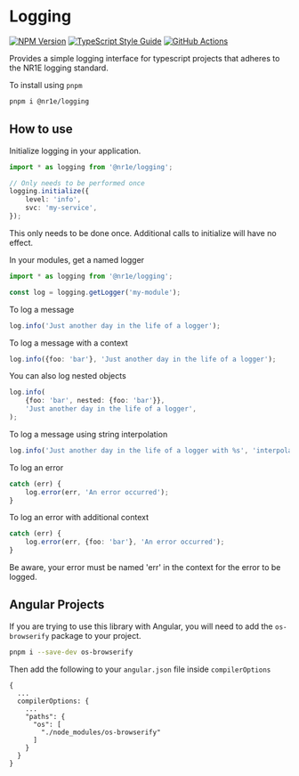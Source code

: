 # Logging

[![NPM Version][npm-image]][npm-url]
[![TypeScript Style Guide][gts-image]][gts-url]
[![GitHub Actions][github-image]][github-url]

Provides a simple logging interface for typescript projects that
adheres to the NR1E logging standard.

To install using `pnpm`

```bash
pnpm i @nr1e/logging
```

## How to use

Initialize logging in your application.

```typescript
import * as logging from '@nr1e/logging';

// Only needs to be performed once
logging.initialize({
    level: 'info',
    svc: 'my-service',
});
```

This only needs to be done once. Additional calls to initialize will have no effect.

In your modules, get a named logger

```typescript
import * as logging from '@nr1e/logging';

const log = logging.getLogger('my-module');
```

To log a message

```typescript
log.info('Just another day in the life of a logger');
```

To log a message with a context

```typescript
log.info({foo: 'bar'}, 'Just another day in the life of a logger');
```

You can also log nested objects

```typescript
log.info(
    {foo: 'bar', nested: {foo: 'bar'}},
    'Just another day in the life of a logger',
);
```

To log a message using string interpolation

```typescript
log.info('Just another day in the life of a logger with %s', 'interpolation');
```

To log an error

```typescript
catch (err) {
    log.error(err, 'An error occurred');
}
```

To log an error with additional context

```typescript
catch (err) {
    log.error(err, {foo: 'bar'}, 'An error occurred');
}
```

Be aware, your error must be named 'err' in the context for the error to be logged.

## Angular Projects

If you are trying to use this library with Angular, you will need to add the
`os-browserify` package to your project.

```bash
pnpm i --save-dev os-browserify
```

Then add the following to your `angular.json` file inside `compilerOptions`

```
{
  ...
  compilerOptions: {
    ...
    "paths": {
      "os": [
        "./node_modules/os-browserify"
      ]
    }
  }
}
```

[github-url]: https://github.com/nr1etech/logging-js/actions
[github-image]: https://github.com/nr1etech/logging-js/workflows/ci/badge.svg
[npm-url]: https://npmjs.org/package/@nr1e/logging
[npm-image]: https://img.shields.io/npm/v/@nre1/logging.svg
[gts-image]: https://img.shields.io/badge/code%20style-google-blueviolet.svg
[gts-url]: https://github.com/google/gts
